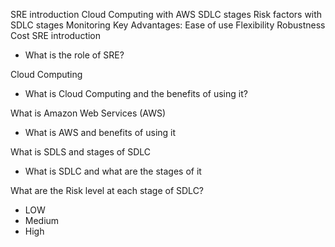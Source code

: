 SRE introduction
Cloud Computing with AWS
SDLC stages
Risk factors with SDLC stages
Monitoring
Key Advantages:
Ease of use
Flexibility
Robustness
Cost
SRE introduction
- What is the role of SRE?

Cloud Computing
- What is Cloud Computing and the benefits of using it?

What is Amazon Web Services (AWS)
- What is AWS and benefits of using it

What is SDLS and stages of SDLC
- What is SDLC and what are the stages of it

What are the Risk level at each stage of SDLC?
- LOW
- Medium
- High
